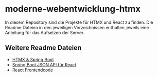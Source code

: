 # moderne-webentwicklung-htmx

In diesem Repository sind die Projekte für HTMX und React zu finden. Die Readme Dateien in den jeweiligen Verzeichnissen enthalten jeweils eine Anleitung für das Aufsetzen der Server.

## Weitere Readme Dateien

- [HTMX & Spring Boot](www.google.com)
- [Spring Boot JSON API für React](www.google.com)
- [React Frontendcode](www.google.com)
